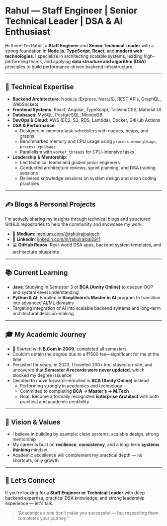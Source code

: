# Rahul — Staff Engineer | Senior Technical Leader | DSA & AI Enthusiast

Hi there! I’m Rahul, a **Staff Engineer** and **Senior Technical Leader** with a strong foundation in **Node.js**, **TypeScript**, **React**, and **modern web technologies**. I specialize in architecting scalable systems, leading high-performing teams, and applying **data structure and algorithm (DSA)** principles to build performance-driven backend infrastructure.

---

## 🔧 Technical Expertise

- **Backend Architecture**: Node.js (Express, NestJS), REST APIs, GraphQL, WebSockets
- **Frontend Systems**: React, Angular, TypeScript, TailwindCSS, Material UI
- **Databases**: MySQL, PostgreSQL, MongoDB
- **DevOps & Cloud**: AWS (EC2, S3, RDS, Lambda), Docker, GitHub Actions
- **DSA & Performance**:
  - Designed in-memory task schedulers with queues, heaps, and graphs
  - Benchmarked memory and CPU usage using `process.memoryUsage`, `process.cpuUsage`
  - Parallelism with `worker_threads` for CPU-intensive tasks
- **Leadership & Mentorship**:
  - Led technical teams and guided junior engineers
  - Conducted architecture reviews, sprint planning, and DSA training sessions
  - Delivered knowledge sessions on system design and clean coding practices

---

## ✍️ Blogs & Personal Projects

I'm actively sharing my insights through technical blogs and structured GitHub repositories to help the community and showcase my work.

- 📘 **Medium**: [medium.com/@rahulrajpaltech](https://medium.com/@rahulrajpaltech)
- 💼 **LinkedIn**: [linkedin.com/in/rahulrajpal2911](https://www.linkedin.com/in/rahulrajpal2911/)
- 💻 **GitHub Repos**: Real-world DSA apps, backend system templates, and architecture blueprints

---

## 📚 Current Learning

- **Java**: Studying in Semester 3 of **BCA (Amity Online)** to deepen OOP and system-level understanding
- **Python & AI**: Enrolled in **Simplilearn’s Master in AI** program to transition into advanced AI/ML domains
- Targeting integration of AI into scalable backend systems and long-term architectural decision-making

---

## 🎓 My Academic Journey

- 📘 Started with **B.Com in 2009**, completed all semesters
- Couldn’t obtain the degree due to a ₹1500 fee—significant for me at the time
- Persisted for years; in 2023, I traveled 200+ km, stayed on-site, and uncovered that **Semester 4 records were never updated**, which blocked my degree issuance
- Decided to move forward—enrolled in **BCA (Amity Online)** instead
  - Performing strongly in academics and technology
  - Committed to completing **BCA → Master’s → M.Tech**
  - Goal: Become a formally recognized **Enterprise Architect** with both practical and academic credibility

---

## 🎯 Vision & Values

- I believe in building by example: clean systems, scalable design, strong mentorship
- My career is built on **resilience**, **consistency**, and a long-term **systems thinking** mindset
- Academic excellence will complement my practical depth — no shortcuts, only growth

---

## 🚀 Let’s Connect

If you're looking for a **Staff Engineer or Technical Leader** with deep backend expertise, practical DSA knowledge, and strong leadership experience — let's talk.

> “Academics alone don’t make you successful — but respecting them completes your journey.”
